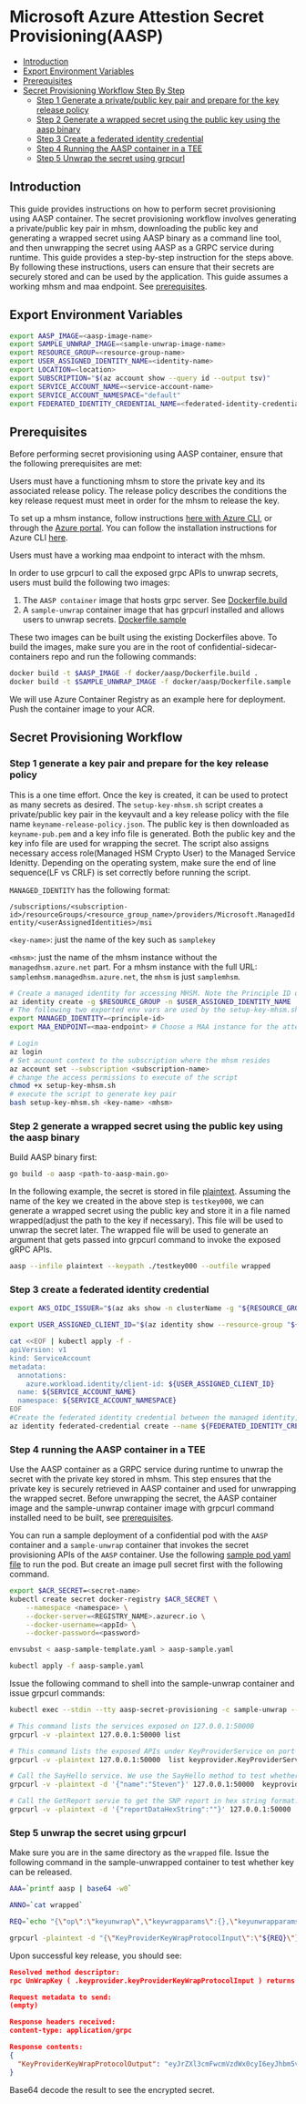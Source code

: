 # Microsoft Azure Attestion Secret Provisioning(AASP)

- [Introduction](#introduction)
- [Export Environment Variables](#export-environment-variables)
- [Prerequisites](#prerequisites)
- [Secret Provisioning Workflow Step By Step](#secret-provisioning-workflow)
  - [Step 1 Generate a private/public key pair and prepare for the key release policy](#step-1-generate-a-key-pair-and-prepare-for-the-key-release-policy)
  - [Step 2 Generate a wrapped secret using the public key using the aasp binary](#step-2-generate-a-wrapped-secret-using-the-public-key-using-the-aasp-binary)
  - [Step 3 Create a federated identity credential](#step-3-create-a-federated-identity-credential)
  - [Step 4 Running the AASP container in a TEE](#step-4-running-the-aasp-container-in-a-tee)
  - [Step 5 Unwrap the secret using grpcurl](#step-5-unwrap-the-secret-using-grpcurl)

## Introduction

This guide provides instructions on how to perform secret provisioning using AASP container.
The secret provisioning workflow involves generating a private/public key pair in mhsm, downloading the public key and generating a wrapped secret using AASP binary as a command line tool, and then unwrapping the secret using AASP as a GRPC service during runtime.
This guide provides a step-by-step instruction for the steps above. By following these instructions, users can ensure that their secrets are securely stored and can be used by the application.
This guide assumes a working mhsm and maa endpoint. See [prerequisites](#prerequisites).

## Export Environment Variables

```bash
export AASP_IMAGE=<aasp-image-name>
export SAMPLE_UNWRAP_IMAGE=<sample-unwrap-image-name>
export RESOURCE_GROUP=<resource-group-name>
export USER_ASSIGNED_IDENTITY_NAME=<identity-name>
export LOCATION=<location>
export SUBSCRIPTION="$(az account show --query id --output tsv)"
export SERVICE_ACCOUNT_NAME=<service-account-name>
export SERVICE_ACCOUNT_NAMESPACE="default"
export FEDERATED_IDENTITY_CREDENTIAL_NAME=<federated-identity-credential-name>
```

## Prerequisites

Before performing secret provisioning using AASP container, ensure that the following prerequisites are met:

Users must have a functioning mhsm to store the private key and its associated release policy.
The release policy describes the conditions the key release request must meet in order for the mhsm to release the key.

To set up a mhsm instance, follow instructions [here with Azure CLI](https://learn.microsoft.com/en-us/azure/key-vault/managed-hsm/quick-create-cli),
or through the [Azure portal](https://ms.portal.azure.com/#view/HubsExtension/BrowseResource/resourceType/Microsoft.KeyVault%2FmanagedHSMs).
You can follow the installation instructions for Azure CLI [here](https://learn.microsoft.com/en-us/cli/azure/install-azure-cli).

Users must have a working maa endpoint to interact with the mhsm.

In order to use grpcurl to call the exposed grpc APIs to unwrap secrets, users must build the following two images:

1. The `AASP container` image that hosts grpc server. See [Dockerfile.build](../../docker/aasp/Dockerfile.build)
2. A `sample-unwrap` container image that has grpcurl installed and allows users to unwrap secrets. [Dockerfile.sample](../../docker/aasp/Dockerfile.sample)

These two images can be built using the existing Dockerfiles above. To build the images, make sure you are in the root of confidential-sidecar-containers repo and run the following commands:

```bash
docker build -t $AASP_IMAGE -f docker/aasp/Dockerfile.build .
docker build -t $SAMPLE_UNWRAP_IMAGE -f docker/aasp/Dockerfile.sample .
```

We will use Azure Container Registry as an example here for deployment. Push the container image to your ACR.

## Secret Provisioning Workflow

### Step 1 generate a key pair and prepare for the key release policy

This is a one time effort.
Once the key is created, it can be used to protect as many secrets as desired.
The `setup-key-mhsm.sh` script creates a private/public key pair in the keyvault and a key release policy with the file name `keyname-release-policy.json`.
The public key is then downloaded as `keyname-pub.pem` and a key info file is generated.
Both the public key and the key info file are used for wrapping the secret.
The script also assigns necessary access role(Managed HSM Crypto User) to the Managed Service Idenitty.
Depending on the operating system, make sure the end of line sequence(LF vs CRLF) is set correctly before running the script.

`MANAGED_IDENTITY` has the following format:

`/subscriptions/<subscription-id>/resourceGroups/<resource_group_name>/providers/Microsoft.ManagedIdentity/<userAssignedIdentities>/msi`

`<key-name>`: just the name of the key such as `samplekey`

`<mhsm>`: just the name of the mhsm instance without the `managedhsm.azure.net` part.
For a mhsm instance with the full URL: `samplemhsm.managedhsm.azure.net`, the `mhsm` is just `samplemhsm`.

```bash
# Create a managed identity for accessing MHSM. Note the Principle ID of the identity
az identity create -g $RESOURCE_GROUP -n $USER_ASSIGNED_IDENTITY_NAME | grep "id"
# The following two exported env vars are used by the setup-key-mhsm.sh script
export MANAGED_IDENTITY=<principle-id>
export MAA_ENDPOINT=<maa-endpoint> # Choose a MAA instance for the attestation service, e.g. sharedeus2.eus2.attest.azure.net

# Login
az login
# Set account context to the subscription where the mhsm resides
az account set --subscription <subscription-name>
# change the access permissions to execute of the script
chmod +x setup-key-mhsm.sh
# execute the script to generate key pair
bash setup-key-mhsm.sh <key-name> <mhsm>
```

### Step 2 generate a wrapped secret using the public key using the aasp binary

Build AASP binary first:

```bash
go build -o aasp <path-to-aasp-main.go>
```

In the following example, the secret is stored in file [plaintext](plaintext).
Assuming the name of the key we created in the above step is `testkey000`, we can generate a wrapped secret using the public key and store it in a file named wrapped(adjust the path to the key if necessary).
This file will be used to unwrap the secret later.
The wrapped file will be used to generate an argument that gets passed into grpcurl command to invoke the exposed gRPC APIs.

```bash
aasp --infile plaintext --keypath ./testkey000 --outfile wrapped
```

### Step 3 create a federated identity credential

```bash
export AKS_OIDC_ISSUER="$(az aks show -n clusterName -g "${RESOURCE_GROUP}" --query "oidcIssuerProfile.issuerUrl" -otsv)"

export USER_ASSIGNED_CLIENT_ID="$(az identity show --resource-group "${RESOURCE_GROUP}" --name "${USER_ASSIGNED_IDENTITY_NAME}" --query 'clientId' -otsv)"

cat <<EOF | kubectl apply -f -
apiVersion: v1
kind: ServiceAccount
metadata:
  annotations:
    azure.workload.identity/client-id: ${USER_ASSIGNED_CLIENT_ID}
  name: ${SERVICE_ACCOUNT_NAME}
  namespace: ${SERVICE_ACCOUNT_NAMESPACE}
EOF
#Create the federated identity credential between the managed identity, service account issuer, and subject using the az identity federated-credential create command.
az identity federated-credential create --name ${FEDERATED_IDENTITY_CREDENTIAL_NAME} --identity-name ${USER_ASSIGNED_IDENTITY_NAME} --resource-group ${RESOURCE_GROUP} --issuer ${AKS_OIDC_ISSUER} --subject system:serviceaccount:${SERVICE_ACCOUNT_NAMESPACE}:${SERVICE_ACCOUNT_NAME}
```

### Step 4 running the AASP container in a TEE

Use the AASP container as a GRPC service during runtime to unwrap the secret with the private key stored in mhsm.
This step ensures that the private key is securely retrieved in AASP container and used for unwrapping the wrapped secret.
Before unwrapping the secret, the AASP container image and the sample-unwrap container image with grpcurl command installed need to be built, see [prerequisites](#prerequisites).

You can run a sample deployment of a confidential pod with the `AASP` container and a `sample-unwrap` container that invokes the secret provisioning APIs of the `AASP` container. Use the following [sample pod yaml file](aasp-sample-template.yaml) to run the pod. But create an image pull secret first with the following command.

```bash
export $ACR_SECRET=<secret-name>
kubectl create secret docker-registry $ACR_SECRET \
    --namespace <namespace> \
    --docker-server=<REGISTRY_NAME>.azurecr.io \
    --docker-username=<appId> \
    --docker-password=<password>

envsubst < aasp-sample-template.yaml > aasp-sample.yaml

kubectl apply -f aasp-sample.yaml
```

Issue the following command to shell into the sample-unwrap container and issue grpcurl commands:

```bash
kubectl exec --stdin --tty aasp-secret-provisioning -c sample-unwrap -- /bin/sh

# This command lists the services exposed on 127.0.0.1:50000
grpcurl -v -plaintext 127.0.0.1:50000 list

# This command lists the exposed APIs under KeyProviderService on port 127.0.0.1:50000
grpcurl -v -plaintext 127.0.0.1:50000  list keyprovider.KeyProviderService

# Call the SayHello service. We use the SayHello method to test whether APIs under KeyProviderService can be reached
grpcurl -v -plaintext -d '{"name":"Steven"}' 127.0.0.1:50000  keyprovider.KeyProviderService.SayHello

# Call the GetReport servie to get the SNP report in hex string format. Users can optionally provide `reportDataHexString` and the input will show under report data section of the SNP report. This is used for detecting replay attack.
grpcurl -v -plaintext -d '{"reportDataHexString":""}' 127.0.0.1:50000  keyprovider.KeyProviderService.GetReport

```

### Step 5 unwrap the secret using grpcurl

Make sure you are in the same directory as the `wrapped` file.
Issue the following command in the sample-unwrapped container to test whether key can be released.

```bash
AAA=`printf aasp | base64 -w0`

ANNO=`cat wrapped`

REQ=`echo "{\"op\":\"keyunwrap\",\"keywrapparams\":{},\"keyunwrapparams\":{\"dc\":{\"Parameters\":{\"attestation-agent\":[\"${AAA}\"]}},\"annotation\":\"${ANNO}\"}}" | base64 -w0`

grpcurl -plaintext -d "{\"KeyProviderKeyWrapProtocolInput\":\"${REQ}\"}" 127.0.0.1:50000 keyprovider.KeyProviderService.UnWrapKey
```

Upon successful key release, you should see:

```json
Resolved method descriptor:
rpc UnWrapKey ( .keyprovider.keyProviderKeyWrapProtocolInput ) returns ( .keyprovider.keyProviderKeyWrapProtocolOutput );

Request metadata to send:
(empty)

Response headers received:
content-type: application/grpc

Response contents:
{
  "KeyProviderKeyWrapProtocolOutput": "eyJrZXl3cmFwcmVzdWx0cyI6eyJhbm5vdGF0aW9uIjpudWxsfSwia2V5dW53cmFwcmVzdWx0cyI6eyJvcHRzZGF0YSI6IlQyTmxZVzV6SUdGeVpTQm1kV3hzSUc5bUlIZGhkR1Z5RFFwSWIzSnpaWE1nYUdGMlpTQTBJR3hsWjNNTkNnPT0ifX0="
}
```

Base64 decode the result to see the encrypted secret.
